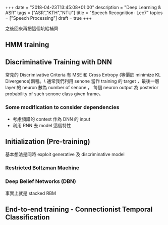 +++
date =  "2018-04-23T13:45:08+01:00"
description = "Deep Learning & ASR"
tags = ["ASR","KTH","NTU"]
title =  "Speech Recognition- Lec7"
topics = ["Speech Processing"]
draft = true
+++

之後回來再把這個坑給補齊

<!--more-->

## HMM training

## Discriminative Training with DNN

常見的 Discrimivative Criteria 有 MSE 和 Cross Entropy (等價於 minimize KL Divergence)兩種。\\
通常我們利用 senone 當作 training 的 target ，最後一層 layer 的 neuron 數為
number of senone ， 每個 neuron output 為 posterior probability of such senone
class given frame。

### Some modification to consider dependencies

* 考慮頻譜的 context 作為 DNN 的 input
* 利用 RNN 去 model 這個特性

## Initialization (Pre-training)

基本想法是同時 exploit generative 及 discriminative model

### Restricted Boltzman Machine

### Deep Belief Networks (DBN)

事實上就是 stacked RBM

<!--## (Typical) Training Procedure-->

## End-to-end training - Connectionist Temporal Classification
